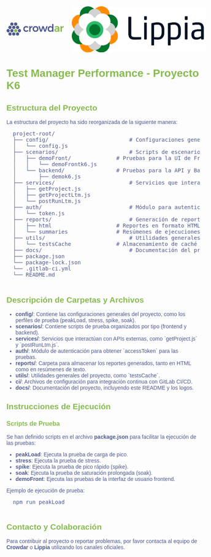 <html>
<head>
  <style>
    body {
      font-family: 'Montserrat', sans-serif;
      color: #4D598E;
    }
    h1, h2, h3, h4, h5, h6 {
      font-family: 'Montserrat', sans-serif;
      font-weight: 900;
      color: #87BB50;
    }
    .logo-container {
      display: flex;
      align-items: center;
      gap: 20px;
    }
    .logo {
      width: 150px;
    }
  </style>
</head>
<body>
  <div class="logo-container">
    <img src="docs/logo_crowdar.png" alt="Crowdar Logo" class="logo" />
    <img src="docs/logo_lippia.png" alt="Lippia Logo" class="logo" style="width: 350px;" />
  </div>

  <h1>Test Manager Performance - Proyecto K6</h1>
  
  <h2>Estructura del Proyecto</h2>
  <p> La estructura del proyecto ha sido reorganizada de la siguiente manera:</p>

  <pre>
  project-root/
  ├── config/                         # Configuraciones generales del proyecto
  │   └── config.js
  ├── scenarios/                      # Scripts de escenarios de prueba
  │   ├── demoFront/              # Pruebas para la UI de Frontend
  │   │   └── demoFrontk6.js
  │   └── backend/                # Pruebas para la API y Backend
  │       ├── demok6.js
  ├── services/                       # Servicios que interactúan con la API o bases de datos
  │   ├── getProject.js
  │   ├── getProjectLtm.js
  │   └── postRunLtm.js
  ├── auth/                           # Módulo para autenticación
  │   └── token.js
  ├── reports/                        # Generación de reportes
  │   ├── html                    # Reportes en formato HTML
  │   └── summaries               # Resúmenes de ejecuciones de pruebas
  ├── utils/                          # Utilidades generales
  │   └── testsCache              # Almacenamiento de caché
  ├── docs/                           # Documentación del proyecto
  ├── package.json
  └── package-lock.json
  └── .gitlab-ci.yml
  └── README.md
  </pre>

  <h2>Descripción de Carpetas y Archivos</h2>
  <ul>
    <li><strong>config/</strong>: Contiene las configuraciones generales del proyecto, como los perfiles de prueba (peakLoad, stress, spike, soak).</li>
    <li><strong>scenarios/</strong>: Contiene scripts de prueba organizados por tipo (frontend y backend).</li>
    <li><strong>services/</strong>: Servicios que interactúan con APIs externas, como `getProject.js` y `postRunLtm.js`.</li>
    <li><strong>auth/</strong>: Módulo de autenticación para obtener `accessToken` para las pruebas.</li>
    <li><strong>reports/</strong>: Carpeta para almacenar los reportes generados, tanto en HTML como en resúmenes de texto.</li>
    <li><strong>utils/</strong>: Utilidades generales del proyecto, como `testsCache`.</li>
    <li><strong>ci/</strong>: Archivos de configuración para integración continua con GitLab CI/CD.</li>
    <li><strong>docs/</strong>: Documentación del proyecto, incluyendo este README y los logos.</li>
  </ul>

  <h2>Instrucciones de Ejecución</h2>
  <h3>Scripts de Prueba</h3>
  <p>Se han definido scripts en el archivo <strong>package.json</strong> para facilitar la ejecución de las pruebas:</p>
  <ul>
    <li><strong>peakLoad</strong>: Ejecuta la prueba de carga de pico.</li>
    <li><strong>stress</strong>: Ejecuta la prueba de stress.</li>
    <li><strong>spike</strong>: Ejecuta la prueba de pico rápido (spike).</li>
    <li><strong>soak</strong>: Ejecuta la prueba de saturación prolongada (soak).</li>
    <li><strong>demoFront</strong>: Ejecuta las pruebas de la interfaz de usuario frontend.</li>
  </ul>
  <p>Ejemplo de ejecución de prueba:</p>
  <pre>
  npm run peakLoad
  </pre>

  <h2>Contacto y Colaboración</h2>
  <p>Para contribuir al proyecto o reportar problemas, por favor contacta al equipo de <strong>Crowdar</strong> o <strong>Lippia</strong> utilizando los canales oficiales.</p>
</body>
</html>






